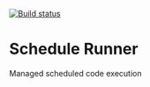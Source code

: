 [![Build status](https://ci.appveyor.com/api/projects/status/ddkgbpg3pkpkphip?svg=true)](https://ci.appveyor.com/project/dejanstojanovic/schedulerunner)

# Schedule Runner
Managed scheduled code execution
